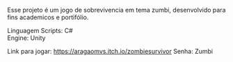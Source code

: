 Esse projeto é um jogo de sobrevivencia em tema zumbi, desenvolvido para fins academicos e portifólio.

Linguagem Scripts: C#  
Engine: Unity

Link para jogar: https://aragaomvs.itch.io/zombiesurvivor 
Senha: Zumbi
